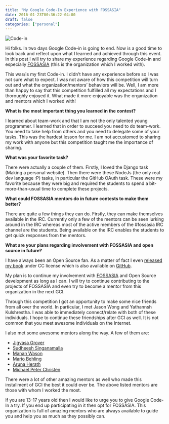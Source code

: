 ```yaml
---
title: "My Google Code-In Experience with FOSSASIA"
date: 2016-01-23T00:36:22-04:00
draft: false
categories: ["personal"]
---
```


![Code-in](/images/code-in.png)

Hi folks. In two days Google Code-in is going to end. Now is a good time to look back and reflect upon what I learned and achieved through this event. In this post I will try to share my experience regarding Google Code-in and especially [FOSSASIA](http://fossasia.org/) (this is the organization which I worked with).

This was/is my first Code-in. I didn’t have any experience before so I was not sure what to expect. I was not aware of how this competition will turn out and what the organization/mentors’ behaviors will be. Well, I am more than happy to say that this competition fulfilled all my expectations and I thoroughly enjoyed it. What made it more enjoyable was the organization and mentors which I worked with!

**What is the most important thing you learned in the contest?**

I learned about team-work and that I am not the only talented young programmer. I learned that in order to succeed you need to do team-work. You need to take help from others and you need to delegate some of your tasks. This was the hardest lesson for me. I am not accustomed to sharing my work with anyone but this competition taught me the importance of sharing.

**What was your favorite task?**

There were actually a couple of them. Firstly, I loved the Django task (Making a personal website). Then there were these NodeJs (the only real dev language :P) tasks, in particular the GitHub OAuth task. These were my favorite because they were big and required the students to spend a bit-more-than-usual time to complete these projects.

**What could FOSSASIA mentors do in future contests to make them better?**

There are quite a few things they can do. Firstly, they can make themselves available in the IRC. Currently only a few of the mentors can be seen lurking around in the IRC whereas most of the active members of the #fossasia IRC channel are the students. Being available on the IRC enables the students to get quick responses from the mentors.

**What are your plans regarding involvement with FOSSASIA and open source in future?**

I have always been an Open Source fan. As a matter of fact I even [released my book](https://book.pythontips.com/) under CC license which is also available on [GitHub](https://github.com/yasoob/intermediatePython/).

My plan is to continue my involvement with [FOSSASIA](http://fossasia.org/) and Open Source development as long as I can. I will try to continue contributing to the projects of FOSSASIA and even try to become a mentor from this organization in the next GCI.

Through this competition I got an opportunity to make some nice friends from all over the world. In particular, I met Jason Wong and Yathannsh Kulshrestha. I was able to immediately connect/relate with both of these individuals. I hope to continue these friendships after GCI as well. It is not common that you meet awesome individuals on the Internet.

I also met some awesome mentors along the way. A few of them are:

- [Jigyasa Grover](https://github.com/jig08)
- [Sudheesh Singanamalla](https://github.com/sudheesh001)
- [Manan Wason](https://github.com/mananwason)
- [Mario Behling](https://github.com/mariobehling)
- [Aruna Herath](https://github.com/roonyh/)
- [Michael Peter Christen](https://github.com/Orbiter)

There were a lot of other amazing mentors as well who made this installment of GCI the best it could ever be. The above listed mentors are those with whom I worked the most.

If you are 13-17 years old then I would like to urge you to give Google Code-In a try. If you end up participating in it then opt for FOSSASIA. This organization is full of amazing mentors who are always available to guide you and help you as much as they possibly can.
